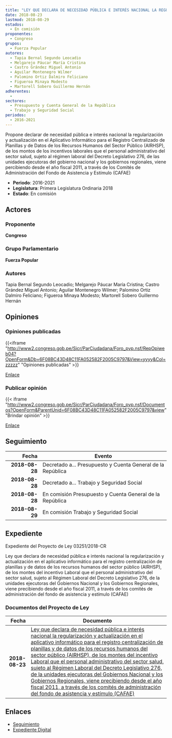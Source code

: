 ```yaml
---
title: "LEY QUE DECLARA DE NECESIDAD PÚBLICA E INTERÉS NACIONAL LA REGULARIZACIÓN Y ACTUALIZACIÓN EN EL APLICATIVO INFORMÁTICO PARA EL REGISTRO CENTRALIZADO DE PLANILLAS Y DE DATOS DE LOS RECURSOS HUMANOS DEL SECTOR PÚBLICO (AIRHSP), DE LOS MONTOS DEL INCENTIVO LABORAL QUE EL PERSONAL ADMINISTRATIVO DEL SECTOR SALUD, SUJETOS AL RÉGIMEN LABORAL DEL DECRETO LEGISLATIVO 276, DE LAS UNIDADES EJECUTORAS DEL GOBIERNO NACIONAL Y LOS GOBIERNOS REGIONALES, VIENE PERCIBIENDO DESDE EL AÑO FISCAL 2011, A TRAVÉS DE LOS COMITÉS DE ADMINISTRACIÓN DEL FONDO DE ASISTENCIA Y ESTÍMULO (CAFAE)"
date: 2018-08-23
lastmod: 2018-08-29
estados: 
  - En comisión
proponentes: 
  - Congreso
grupos: 
  - Fuerza Popular
autores: 
  - Tapia Bernal Segundo Leocadio
  - Melgarejo Páucar María Cristina
  - Castro Grández Miguel Antonio
  - Aguilar Montenegro Wilmer
  - Palomino Ortiz Dalmiro Feliciano
  - Figueroa Minaya Modesto
  - Martorell Sobero Guillermo Hernán
adherentes: 
  - 
sectores: 
  - Presupuesto y Cuenta General de la República
  - Trabajo y Seguridad Social
periodos: 
  - 2016-2021
---
```


Propone declarar de necesidad pública e interés nacional la regularización y actualización en el Aplicativo Informático para el Registro Centralizado de Planillas y de Datos de los Recursos Humanos del Sector Público (AIRHSP), de los montos de los incentivos laborales que el personal administrativo del sector salud, sujeto al régimen laboral del Decreto Legislativo 276, de las unidades ejecutoras del gobierno nacional y los gobiernos regionales, viene percibiendo desde el año fiscal 2011, a través de los Comités de Administración del Fondo de Asistencia y Estímulo (CAFAE)

- **Periodo**: 2016-2021
- **Legislatura**: Primera Legislatura Ordinaria 2018
- **Estado**: En comisión

## Actores

### Proponente

**Congreso**

### Grupo Parlamentario

**Fuerza Popular**

### Autores

Tapia Bernal Segundo Leocadio; Melgarejo Páucar María Cristina; Castro Grández Miguel Antonio; Aguilar Montenegro Wilmer; Palomino Ortiz Dalmiro Feliciano; Figueroa Minaya Modesto; Martorell Sobero Guillermo Hernán


## Opiniones

### Opiniones publicadas

{{<iframe "http://www2.congreso.gob.pe/Sicr/ParCiudadana/Foro_pvp.nsf/RepOpiweb04?OpenForm&Db=6F08BC43D48C11FA052582F2005C9797&View=yyyy&Col=zzzzz" "Opiniones publicadas" >}}

[Enlace](http://www2.congreso.gob.pe/Sicr/ParCiudadana/Foro_pvp.nsf/RepOpiweb04?OpenForm&Db=6F08BC43D48C11FA052582F2005C9797&View=yyyy&Col=zzzzz)
### Publicar opinión

{{< iframe "http://www2.congreso.gob.pe/Sicr/ParCiudadana/Foro_pvp.nsf/Documentos?OpenForm&ParentUnid=6F08BC43D48C11FA052582F2005C9797&view" "Brindar opinión" >}}

[Enlace](http://www2.congreso.gob.pe/Sicr/ParCiudadana/Foro_pvp.nsf/Documentos?OpenForm&ParentUnid=6F08BC43D48C11FA052582F2005C9797&view)

## Seguimiento

| Fecha | Evento |
|------:|--------|
| **2018-08-28** | Decretado a... Presupuesto y Cuenta General de la República|
| **2018-08-28** | Decretado a... Trabajo y Seguridad Social|
| **2018-08-28** | En comisión Presupuesto y Cuenta General de la República|
| **2018-08-29** | En comisión Trabajo y Seguridad Social|


## Expediente

Expediente del Proyecto de Ley 03251/2018-CR

Ley que declara de necesidad pública e interés nacional la regularización y actualización en el aplicativo informático para el registro centralización de planillas y de datos de los recursos humanos del sector público (AIRHSP), de los montes del incentivo Laboral que el personal administrativo del sector salud, sujeto al Régimen Laboral del Decreto Legislativo 276, de la unidades ejecutoras del Gobiernos Nacional y los Gobiernos Regionales, viene precibiendo desde el año fiscal 2011, a través de los comités de administración del fondo de asistencia y estímulo (CAFAE)


### Documentos del Proyecto de Ley

| Fecha | Documento |
|------:|--------|
| **2018-08-23** | [Ley que declara de necesidad pública e interés nacional la regularización y actualización en el aplicativo informático para el registro centralización de planillas y de datos de los recursos humanos del sector público (AIRHSP), de los montes del incentivo Laboral que el personal administrativo del sector salud, sujeto al Régimen Laboral del Decreto Legislativo 276, de la unidades ejecutoras del Gobiernos Nacional y los Gobiernos Regionales, viene precibiendo desde el año fiscal 2011, a través de los comités de administración del fondo de asistencia y estímulo (CAFAE)](http://www.leyes.congreso.gob.pe/Documentos/2016_2021/Proyectos_de_Ley_y_de_Resoluciones_Legislativas/PL0324620180823.pdf) |

## Enlaces 

- [Seguimiento](http://www2.congreso.gob.pe/Sicr/TraDocEstProc/CLProLey2016.nsf/f7fff46988ca05b1052578e100829cc7/091862cb3ed3edbe052582f20068affc?OpenDocument)
- [Expediente Digital](http://www2.congreso.gob.pe/Sicr/TraDocEstProc/CLProLey2016.nsf/f7fff46988ca05b1052578e100829cc7/091862cb3ed3edbe052582f20068affc?OpenDocument&Click=05257FB7005EB655.eb71d0cf91d8294e05256cdf006b5706/$Body/0.1C6C)
